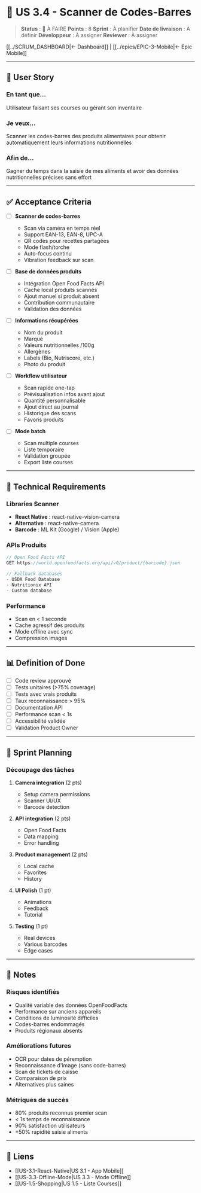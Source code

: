 # 📸 US 3.4 - Scanner de Codes-Barres

> **Status** : 📝 À FAIRE
> **Points** : 8
> **Sprint** : À planifier
> **Date de livraison** : À définir
> **Développeur** : À assigner
> **Reviewer** : À assigner

[[../SCRUM_DASHBOARD|← Dashboard]] | [[../epics/EPIC-3-Mobile|← Epic Mobile]]

---

## 📝 User Story

### En tant que...
Utilisateur faisant ses courses ou gérant son inventaire

### Je veux...
Scanner les codes-barres des produits alimentaires pour obtenir automatiquement leurs informations nutritionnelles

### Afin de...
Gagner du temps dans la saisie de mes aliments et avoir des données nutritionnelles précises sans effort

---

## ✅ Acceptance Criteria

- [ ] **Scanner de codes-barres**
  - Scan via caméra en temps réel
  - Support EAN-13, EAN-8, UPC-A
  - QR codes pour recettes partagées
  - Mode flash/torche
  - Auto-focus continu
  - Vibration feedback sur scan

- [ ] **Base de données produits**
  - Intégration Open Food Facts API
  - Cache local produits scannés
  - Ajout manuel si produit absent
  - Contribution communautaire
  - Validation des données

- [ ] **Informations récupérées**
  - Nom du produit
  - Marque
  - Valeurs nutritionnelles /100g
  - Allergènes
  - Labels (Bio, Nutriscore, etc.)
  - Photo du produit

- [ ] **Workflow utilisateur**
  - Scan rapide one-tap
  - Prévisualisation infos avant ajout
  - Quantité personnalisable
  - Ajout direct au journal
  - Historique des scans
  - Favoris produits

- [ ] **Mode batch**
  - Scan multiple courses
  - Liste temporaire
  - Validation groupée
  - Export liste courses

---

## 🔧 Technical Requirements

### Libraries Scanner
- **React Native** : react-native-vision-camera
- **Alternative** : react-native-camera
- **Barcode** : ML Kit (Google) / Vision (Apple)

### APIs Produits
```javascript
// Open Food Facts API
GET https://world.openfoodfacts.org/api/v0/product/{barcode}.json

// Fallback databases
- USDA Food Database
- Nutritionix API
- Custom database
```

### Performance
- Scan en < 1 seconde
- Cache agressif des produits
- Mode offline avec sync
- Compression images

---

## 📊 Definition of Done

- [ ] Code review approuvé
- [ ] Tests unitaires (>75% coverage)
- [ ] Tests avec vrais produits
- [ ] Taux reconnaissance > 95%
- [ ] Documentation API
- [ ] Performance scan < 1s
- [ ] Accessibilité validée
- [ ] Validation Product Owner

---

## 🎯 Sprint Planning

### Découpage des tâches
1. **Camera integration** (2 pts)
   - Setup camera permissions
   - Scanner UI/UX
   - Barcode detection

2. **API integration** (2 pts)
   - Open Food Facts
   - Data mapping
   - Error handling

3. **Product management** (2 pts)
   - Local cache
   - Favorites
   - History

4. **UI Polish** (1 pt)
   - Animations
   - Feedback
   - Tutorial

5. **Testing** (1 pt)
   - Real devices
   - Various barcodes
   - Edge cases

---

## 📝 Notes

### Risques identifiés
- Qualité variable des données OpenFoodFacts
- Performance sur anciens appareils
- Conditions de luminosité difficiles
- Codes-barres endommagés
- Produits régionaux absents

### Améliorations futures
- OCR pour dates de péremption
- Reconnaissance d'image (sans code-barres)
- Scan de tickets de caisse
- Comparaison de prix
- Alternatives plus saines

### Métriques de succès
- 80% produits reconnus premier scan
- < 1s temps de reconnaissance
- 90% satisfaction utilisateurs
- +50% rapidité saisie aliments

---

## 🔗 Liens

- [[US-3.1-React-Native|US 3.1 - App Mobile]]
- [[US-3.3-Offline-Mode|US 3.3 - Mode Offline]]
- [[US-1.5-Shopping|US 1.5 - Liste Courses]]